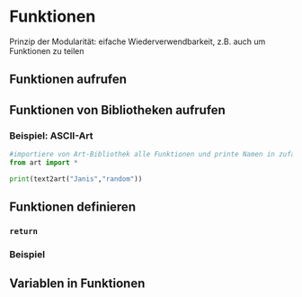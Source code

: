 # Funktionen
Prinzip der Modularität: 
eifache Wiederverwendbarkeit, z.B. auch um Funktionen zu teilen

## Funktionen aufrufen

## Funktionen von Bibliotheken aufrufen

### Beispiel: ASCII-Art

```py
#importiere von Art-Bibliothek alle Funktionen und printe Namen in zufälliger Schriftart
from art import *

print(text2art("Janis","random"))
```

## Funktionen definieren
### `return`

### Beispiel

## Variablen in Funktionen